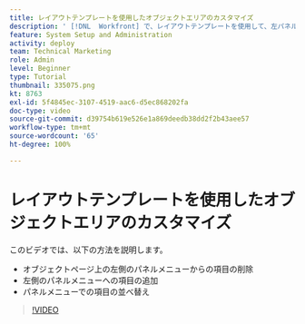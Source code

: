 ```yaml
---
title: レイアウトテンプレートを使用したオブジェクトエリアのカスタマイズ
description: ' [!DNL  Workfront] で、レイアウトテンプレートを使用して、左パネルのメニューにあるアイテムを追加、削除、再配置する方法を説明します。'
feature: System Setup and Administration
activity: deploy
team: Technical Marketing
role: Admin
level: Beginner
type: Tutorial
thumbnail: 335075.png
kt: 8763
exl-id: 5f4845ec-3107-4519-aac6-d5ec868202fa
doc-type: video
source-git-commit: d39754b619e526e1a869deedb38dd2f2b43aee57
workflow-type: tm+mt
source-wordcount: '65'
ht-degree: 100%

---
```


# レイアウトテンプレートを使用したオブジェクトエリアのカスタマイズ

このビデオでは、以下の方法を説明します。

* オブジェクトページ上の左側のパネルメニューからの項目の削除
* 左側のパネルメニューへの項目の追加
* パネルメニューでの項目の並べ替え

>[!VIDEO](https://video.tv.adobe.com/v/335075/?quality=12)
